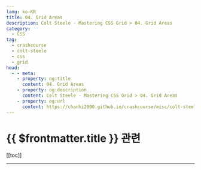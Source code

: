 ```yaml
---
lang: ko-KR
title: 04. Grid Areas
description: Colt Steele - Mastering CSS Grid > 04. Grid Areas
category:
  - CSS
tag: 
  - crashcourse
  - colt-steele
  - css
  - grid
head:
  - - meta:
    - property: og:title
      content: 04. Grid Areas
    - property: og:description
      content: Colt Steele - Mastering CSS Grid > 04. Grid Areas
    - property: og:url
      content: https://chanhi2000.github.io/crashcourse/misc/colt-steele-mastering-css-grid/04-grid-areas.html
---
```


# {{ $frontmatter.title }} 관련

[[toc]]

---
